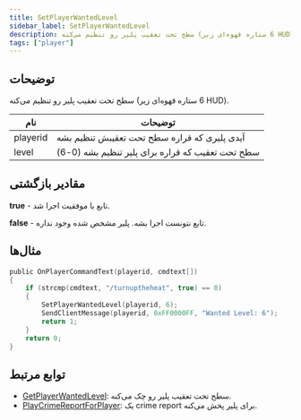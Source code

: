 ```yaml
---
title: SetPlayerWantedLevel
sidebar_label: SetPlayerWantedLevel
description: سطح تحت تعقیب پلیر رو تنظیم می‌کنه (6 ستاره قهوه‌ای زیر HUD).
tags: ["player"]
---
```


## توضیحات

سطح تحت تعقیب پلیر رو تنظیم می‌کنه (6 ستاره قهوه‌ای زیر HUD).

| نام      | توضیحات                                         |
| -------- | ----------------------------------------------- |
| playerid | آیدی پلیری که قراره سطح تحت تعقیبش تنظیم بشه      |
| level    | سطح تحت تعقیب که قراره برای پلیر تنظیم بشه (0-6) |

## مقادیر بازگشتی

**true** - تابع با موفقیت اجرا شد.

**false** - تابع نتونست اجرا بشه. پلیر مشخص شده وجود نداره.

## مثال‌ها

```c
public OnPlayerCommandText(playerid, cmdtext[])
{
    if (strcmp(cmdtext, "/turnuptheheat", true) == 0)
    {
        SetPlayerWantedLevel(playerid, 6);
        SendClientMessage(playerid, 0xFF0000FF, "Wanted Level: 6");
        return 1;
    }
    return 0;
}
```

## توابع مرتبط

- [GetPlayerWantedLevel](GetPlayerWantedLevel): سطح تحت تعقیب پلیر رو چک می‌کنه.
- [PlayCrimeReportForPlayer](PlayCrimeReportForPlayer): یک crime report برای پلیر پخش می‌کنه.